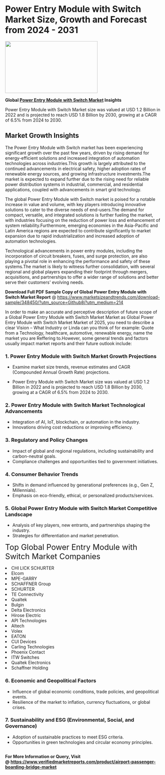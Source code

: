<H1>Power Entry Module with Switch Market Size, Growth and Forecast from 2024 - 2031</H1><img class="aligncenter size-medium wp-image-584254" src="https://thirdeyenews.in/wp-content/uploads/2024/09/Global-Market-Research-300x168.jpeg" alt="" width="300" height="168" /><p><strong>Global&nbsp;<a href="https://www.marketsizeandtrends.com/download-sample/348450/?utm_source=Github8j?utm_medium=214">Power Entry Module with Switch Market</a> Insights</strong></p><p>Power Entry Module with Switch Market size was valued at USD 1.2 Billion in 2022 and is projected to reach USD 1.8 Billion by 2030, growing at a CAGR of 6.5% from 2024 to 2030.</p><p><h2>Market Growth Insights</h2> <p>The Power Entry Module with Switch market has been experiencing significant growth over the past few years, driven by rising demand for energy-efficient solutions and increased integration of automation technologies across industries.This growth is largely attributed to the continued advancements in electrical safety, higher adoption rates of renewable energy sources, and growing infrastructure investments.The market is expected to expand further due to the rising need for reliable power distribution systems in industrial, commercial, and residential applications, coupled with advancements in smart grid technology.</p> <p>The global Power Entry Module with Switch market is poised for a notable increase in value and volume, with key players introducing innovative solutions to cater to the diverse needs of end-users.The demand for compact, versatile, and integrated solutions is further fueling the market, with industries focusing on the reduction of power loss and enhancement of system reliability.Furthermore, emerging economies in the Asia-Pacific and Latin America regions are expected to contribute significantly to market expansion due to rapid industrialization and increased adoption of automation technologies.</p> <p>Technological advancements in power entry modules, including the incorporation of circuit breakers, fuses, and surge protection, are also playing a pivotal role in enhancing the performance and safety of these systems.The market is likely to witness further consolidation, with several regional and global players expanding their footprint through mergers, acquisitions, and partnerships to offer a wider range of solutions and better serve their customers' evolving needs.</p> <p><span class=""><strong>Download Full PDF Sample Copy of Global Power Entry Module with Switch Market Report</strong> @ <a href="https://www.marketsizeandtrends.com/download-sample/348450/?utm_source=Github8j?utm_medium=214" target="_blank">https://www.marketsizeandtrends.com/download-sample/348450/?utm_source=Github8j?utm_medium=214</a></span></p><p>In order to make an accurate and perceptive description of future scope of a Global&nbsp;Power Entry Module with Switch Market Market as Global&nbsp;Power Entry Module with Switch Market Market of 2025, you need to describe a clear Vision &ndash; What Industry or Linda can you think of for example: Quote from a Technology, healthcare, automotive, renewable energy, name the market you are Reffering to.However, some general trends and factors usually impact market reports and their future outlook include:</p><h3>1.&nbsp;<strong>Power Entry Module with Switch Market Growth Projections</strong></h3><ul><li>Examine market size trends, revenue estimates and CAGR (Compounded Annual Growth Rate) projections.</li><li><p>Power Entry Module with Switch Market size was valued at USD 1.2 Billion in 2022 and is projected to reach USD 1.8 Billion by 2030, growing at a CAGR of 6.5% from 2024 to 2030.</p></li></ul><h3>2.&nbsp;<strong>Power Entry Module with Switch Market Technological Advancements</strong></h3><ul><li>Integration of AI, IoT, blockchain, or automation in the industry.</li><li>Innovations driving cost reductions or improving efficiency.</li></ul><h3>3.&nbsp;<strong>Regulatory and Policy Changes</strong></h3><ul><li>Impact of global and regional regulations, including sustainability and carbon-neutral goals.</li><li>Compliance challenges and opportunities tied to government initiatives.</li></ul><h3>4.&nbsp;<strong>Consumer Behavior Trends</strong></h3><ul><li>Shifts in demand influenced by generational preferences (e.g., Gen Z, Millennials).</li><li>Emphasis on eco-friendly, ethical, or personalized products/services.</li></ul><h3>5.&nbsp;<strong>Global Power Entry Module with Switch Market Competitive Landscape</strong></h3><ul><li>Analysis of key players, new entrants, and partnerships shaping the industry.</li><li>Strategies for differentiation and market penetration.</li></ul><p data-pm-slice="1 1 []"><span style="color: inherit; font-family: inherit; font-size: 25px;">Top Global Power Entry Module with Switch Market Companies</span></p><div class="" data-test-id=""><p><li>CHI LICK SCHURTER</li><li> Elcom</li><li> MPE-GARRY</li><li> SCHAFFNER Group</li><li> SCHURTER</li><li> TE Connectivity</li><li> Qualtek</li><li> Bulgin</li><li> Delta Electronics</li><li> Hirose Electric</li><li> API Technologies</li><li> Altech</li><li> Volex</li><li> EATON</li><li> CUI Devices</li><li> Carling Technologies</li><li> Phoenix Contact</li><li> ITW Switches</li><li> Qualtek Electronics</li><li> Schaffner Holding</li></p></div><h3>6.&nbsp;<strong>Economic and Geopolitical Factors</strong></h3><ul><li>Influence of global economic conditions, trade policies, and geopolitical events.</li><li>Resilience of the market to inflation, currency fluctuations, or global crises.</li></ul><h3>7.&nbsp;<strong>Sustainability and ESG (Environmental, Social, and Governance)</strong></h3><ul><li>Adoption of sustainable practices to meet ESG criteria.</li><li>Opportunities in green technologies and circular economy principles.</li></ul><h2><strong style="font-size: 14px;">For More Information or Query, Visit @&nbsp;</strong><a style="background-color: #ffffff; font-size: 14px;" href="https://www.marketsizeandtrends.com/report/power-entry-module-with-switch-market/" target="_blank">https://www.verifiedmarketreports.com/product/airport-passenger-boarding-bridge-market</a></h2>